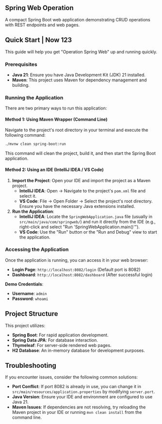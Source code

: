 ## Spring Web Operation

A compact Spring Boot web application demonstrating CRUD operations with REST endpoints and web pages.

## Quick Start |  Now 123

This guide will help you get "Operation Spring Web" up and running quickly.

### Prerequisites

* **Java 21**: Ensure you have Java Development Kit (JDK) 21 installed.
* **Maven**: This project uses Maven for dependency management and building.

### Running the Application

There are two primary ways to run this application:

#### Method 1: Using Maven Wrapper (Command Line)

Navigate to the project's root directory in your terminal and execute the following command:

```bash
./mvnw clean spring-boot:run
```

This command will clean the project, build it, and then start the Spring Boot application.

#### Method 2: Using an IDE (IntelliJ IDEA / VS Code)

1. **Import the Project**: Open your IDE and import the project as a Maven project.
    * **IntelliJ IDEA**: Open -> Navigate to the project's `pom.xml` file and select it.
    * **VS Code**: File -> Open Folder -> Select the project's root directory. Ensure you have the necessary Java extensions installed.
2. **Run the Application**:
    * **IntelliJ IDEA**: Locate the `SpringWebApplication.java` file (usually in `src/main/java/com/springweb/`) and run it directly from the IDE (e.g., right-click and select "Run 'SpringWebApplication.main()'").
    * **VS Code**: Use the "Run" button or the "Run and Debug" view to start the application.

### Accessing the Application

Once the application is running, you can access it in your web browser:

* **Login Page**: `http://localhost:8082/login` (Default port is 8082)
* **Dashboard**: `http://localhost:8082/dashboard` (After successful login)

**Demo Credentials**:

* **Username**: `admin`
* **Password**: `whoami`

## Project Structure

This project utilizes:

* **Spring Boot**: For rapid application development.
* **Spring Data JPA**: For database interaction.
* **Thymeleaf**: For server-side rendered web pages.
* **H2 Database**: An in-memory database for development purposes.

## Troubleshooting

If you encounter issues, consider the following common solutions:

* **Port Conflict**: If port 8082 is already in use, you can change it in `src/main/resources/application.properties` by modifying `server.port`.
* **Java Version**: Ensure your IDE and environment are configured to use Java 21.
* **Maven Issues**: If dependencies are not resolving, try reloading the Maven project in your IDE or running `mvn clean install` from the command line.
